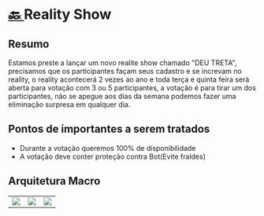 <h1><a href="./../"> 🔙 </a> Reality Show</h1>

## Resumo

Estamos preste a lançar um novo realite show chamado "DEU TRETA", precisamos que os participantes façam seus cadastro e se increvam no reality, o reality acontecerá 2 vezes ao ano e toda terça e quinta feira será aberta para votação com 3 ou 5 participantes, a votação é para tirar um dos participantes, não se apegue aos dias da semana podemos fazer uma eliminação surpresa em qualquer dia.


## Pontos de importantes a serem tratados

- Durante a votação queremos 100% de disponibilidade
- A votação deve conter proteção contra Bot(Evite fraldes)

## Arquitetura Macro

<table>
    <tr>
        <td>
            <a href="./nivel1/">
                <img src="./nivel1/capa.png">
            </a>
        </td>
         <td>
            <a href="./nivel2/">
                <img src="./nivel2/capa.png">
            </a>
        </td>
         <td>
            <a href="./nivel2/">
                <img src="./nivel2/capa.png">
            </a>
        </td>
    </tr>
</table>
